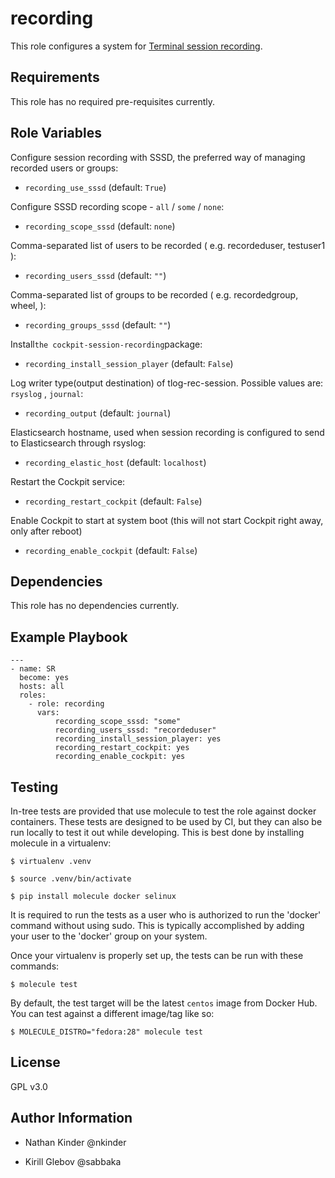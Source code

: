 recording
=========

This role configures a system for [Terminal session recording](https://github.com/scribery).

Requirements
------------

This role has no required pre-requisites currently.

Role Variables
--------------

Configure session recording with SSSD, the preferred way of managing recorded users or groups:

- `recording_use_sssd` (default: `True`)

Configure SSSD recording scope - `all` / `some` / `none`:

- `recording_scope_sssd` (default: `none`)

Comma-separated list of users to be recorded ( e.g. recordeduser, testuser1 ):

- `recording_users_sssd` (default: `""`)

Comma-separated list of groups to be recorded ( e.g. recordedgroup, wheel, ):

- `recording_groups_sssd` (default: `""`)

Install`the cockpit-session-recording`package:

- `recording_install_session_player` (default: `False`)

Log writer type(output destination) of tlog-rec-session. Possible values are: `rsyslog` , `journal`:

- `recording_output` (default: `journal`)

Elasticsearch hostname, used when session recording is configured to send to Elasticsearch through rsyslog:

- `recording_elastic_host` (default: `localhost`)

Restart the Cockpit service:

- `recording_restart_cockpit` (default: `False`)

Enable Cockpit to start at system boot (this will not start Cockpit right away, only after reboot)

- `recording_enable_cockpit` (default: `False`)



Dependencies
------------

This role has no dependencies currently.

Example Playbook
----------------
~~~
---
- name: SR
  become: yes
  hosts: all
  roles:
    - role: recording
      vars:
          recording_scope_sssd: "some"
          recording_users_sssd: "recordeduser"
          recording_install_session_player: yes
          recording_restart_cockpit: yes
          recording_enable_cockpit: yes
~~~
Testing
-------
In-tree tests are provided that use molecule to test the role against docker containers.
These tests are designed to be used by CI, but they can also be run locally to test it
out while developing.  This is best done by installing molecule in a virtualenv:

  `$ virtualenv .venv`

  `$ source .venv/bin/activate`

  `$ pip install molecule docker selinux`

It is required to run the tests as a user who is authorized to run the 'docker' command
without using sudo.  This is typically accomplished by adding your user to the 'docker'
group on your system.

Once your virtualenv is properly set up, the tests can be run with these commands:

  `$ molecule test`

By default, the test target will be the latest `centos` image from Docker Hub.  You
can test against a different image/tag like so:

  `$ MOLECULE_DISTRO="fedora:28" molecule test`

License
-------

GPL v3.0

Author Information
------------------

- Nathan Kinder @nkinder

- Kirill Glebov @sabbaka
